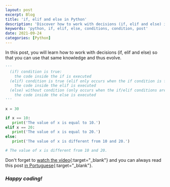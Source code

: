 ```yaml
---
layout: post
excerpt: Blog
title: 'if, elif and else in Python'
description: 'Discover how to work with decisions (if, elif and else) in the Python programming language. Get answers to your questions with the theory and examples presented.'
keywords: 'python, if, elif, else, conditions, condition, post'
date: 2021-09-24
categories: [Python]
---
```


In this post, you will learn how to work with decisions (if, elif and else) so that you can use that same knowledge and thus evolve.

```python
'''
  (if) condition is true:
    the code inside the if is executed
  (elif) condition is true (elif only occurs when the if condition is false):
    the code inside the elif is executed
  (else) without condition (only occurs when the if/elif conditions are false):
    the code inside the else is executed
'''

x = 30

if x == 10:
   print('The value of x is equal to 10.')
elif x == 20:
   print('The value of x is equal to 20.')
else:
   print('The value of x is different from 10 and 20.')

# The value of x is different from 10 and 20.
```

Don't forget to [watch the vídeo](https://youtu.be/27pMZOoPRzk){:target="\_blank"} and you can always read this post [in Portuguese](https://caffeinealgorithm.com/blog/20210924/if-elif-e-else-em-python/){:target="\_blank"}.

### _Happy coding!_

